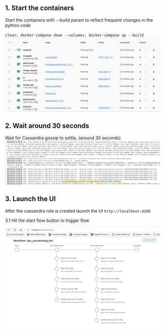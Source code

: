 ## 1. Start the containers
Start the containers with --build param to reflect frequent changes in the python code

`clear; docker-compose down --volumes; docker-compose up --build`
![alt text](containers.png "Title")

## 2. Wait around 30 seconds
Wait for Cassandra gossip to settle, (around 30 seconds)
![alt text](cassandra.png)

## 3. Launch the UI
After the cassandra role is created launch the UI `http://localhost:4200`

3.1 Hit the start flow button to trigger flow

![Alt text](UI.png)


<!-- # python-microservices-sandbox
This will create a Mongodb, Temporal IO, GraphQL, FastAPI, Memgraph sandbox POC development

## Start the containers
Start the containers with --build param to reflect frequent changes in the python code
`clear; docker-compose down --volumes; docker-compose up --build`
![alt text](containers.png "Title")

## Swagger
Access the swagger endpoint
[http://localhost:8000/docs](http://localhost:8000/docs)

![alt text](swagger.png "Title")

## Graphql
Access the grapql endpoint 
[http://localhost:8000/graphql](http://localhost:8000/graphql), use query below
```
{
  books(author: "F. Scott Fitzgerald", title: "") {
    title
    author
  }
}
```
![alt text](graphql.png "Title")

## Temporal IO test
To test the temporal IO setup use the below endpoint
```
curl -X 'GET' \
  'http://localhost:8000/invokePrimeFlow/5' \
  -H 'accept: application/json'
```
![alt text](prime.png "Title")
Then navigate to the temporal ui to see the flows
http://localhost:8080/namespaces/default/workflows
![alt text](temporal.png "Title")

## Memgraph setup and API end endpoint
Memgraph is graph db that supports Cypher Query Language and is compatible with Neo4j. Memgraph is implented in C++ and runs in memory, making it 120x faster than Neo4j.
![alt text](memgraph.png "Title")
Below is an API endpoint which fetches Book nodes from the memgraph db
![alt text](memgraph-api.png "Title")

## Testing
To run the tests simply run
```
pytest -v app/tests/test_*.py
```
![alt text](tests.png "Title")

## TODO
- Refactor code following MVC pattern using FastAPI Routers
- <s>Create a new workflow that uses context and multiple activites<s>
- <s>Update tests for existing workflow<s>
- <s>Fix test_execute_prime_factorial_workflow<s>
- <s>Add Neo4j database and API endpoint<s> -->
